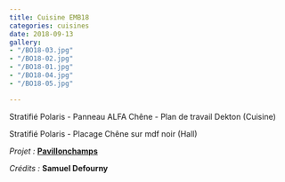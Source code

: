 ```yaml
---
title: Cuisine EMB18
categories: cuisines
date: 2018-09-13
gallery:
- "/BO18-03.jpg"
- "/BO18-02.jpg"
- "/BO18-01.jpg"
- "/BO18-04.jpg"
- "/BO18-05.jpg"

---
```

Stratifié Polaris - Panneau ALFA Chêne - Plan de travail Dekton (Cuisine)

Stratifié Polaris - Placage Chêne sur mdf noir (Hall)

_Projet :_ [**Pavillonchamps**](https://www.pavillonchamps.be/)

_Crédits :_ **Samuel Defourny**